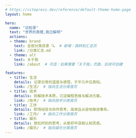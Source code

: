 ```yaml
---
# https://vitepress.dev/reference/default-theme-home-page
layout: home

hero:
  name: "日知录"
  text: "世界的真理,我已解明"
  actions:
  - theme: brand
    text: 全部分类目录 🔍  # 新增：跳转到汇总页
    link: /分类汇总.md
  - theme: alt
    text: 关于我
    link: /about  # 可选：如果需要「关于我」页面，后续可创建

features:
  - title: 生活
    details: 记录日常的温度与感悟，于平凡中见真知。
    link: /生活/  # 指向生活分类首页
  - title: 技术
    details: 拆解技术本质，沉淀编程思维与解决方案。
    link: /技术/  # 指向技术分类首页
  - title: 工作
    details: 职场经验与协作思考，高效且从容地推进事务。
    link: /工作/  # 指向工作分类首页
  - title: 娱乐
    details: 放松时刻的思考，从爱好中汲取认知灵感。
    link: /娱乐/  # 指向娱乐分类首页
---
```


